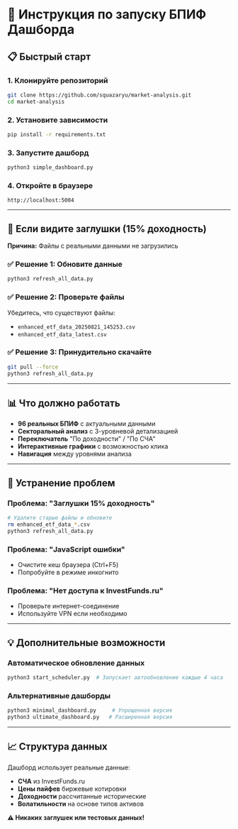 # 🚀 Инструкция по запуску БПИФ Дашборда

## 📋 Быстрый старт

### 1. Клонируйте репозиторий
```bash
git clone https://github.com/squazaryu/market-analysis.git
cd market-analysis
```

### 2. Установите зависимости
```bash
pip install -r requirements.txt
```

### 3. Запустите дашборд
```bash
python3 simple_dashboard.py
```

### 4. Откройте в браузере
```
http://localhost:5004
```

---

## 🔧 Если видите заглушки (15% доходность)

**Причина:** Файлы с реальными данными не загрузились

### ✅ Решение 1: Обновите данные
```bash
python3 refresh_all_data.py
```

### ✅ Решение 2: Проверьте файлы
Убедитесь, что существуют файлы:
- `enhanced_etf_data_20250821_145253.csv`
- `enhanced_etf_data_latest.csv`

### ✅ Решение 3: Принудительно скачайте
```bash
git pull --force
python3 refresh_all_data.py
```

---

## 📊 Что должно работать

- **96 реальных БПИФ** с актуальными данными
- **Секторальный анализ** с 3-уровневой детализацией  
- **Переключатель** "По доходности" / "По СЧА"
- **Интерактивные графики** с возможностью клика
- **Навигация** между уровнями анализа

---

## 🐛 Устранение проблем

### Проблема: "Заглушки 15% доходность"
```bash
# Удалите старые файлы и обновите
rm enhanced_etf_data_*.csv
python3 refresh_all_data.py
```

### Проблема: "JavaScript ошибки"
- Очистите кеш браузера (Ctrl+F5)
- Попробуйте в режиме инкогнито

### Проблема: "Нет доступа к InvestFunds.ru"
- Проверьте интернет-соединение
- Используйте VPN если необходимо

---

## 💡 Дополнительные возможности

### Автоматическое обновление данных
```bash
python3 start_scheduler.py  # Запускает автообновление каждые 4 часа
```

### Альтернативные дашборды
```bash
python3 minimal_dashboard.py     # Упрощенная версия
python3 ultimate_dashboard.py   # Расширенная версия
```

---

## 📈 Структура данных

Дашборд использует реальные данные:
- **СЧА** из InvestFunds.ru
- **Цены пайфев** биржевые котировки  
- **Доходности** рассчитанные исторические
- **Волатильности** на основе типов активов

**⚠️ Никаких заглушек или тестовых данных!**
